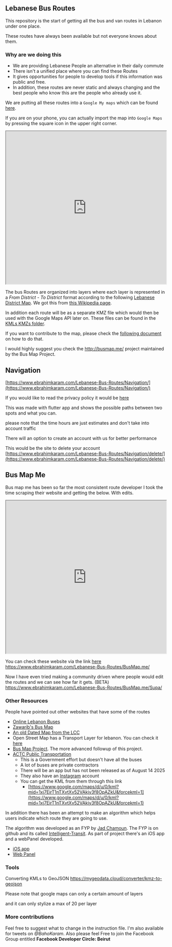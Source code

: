 ## Lebanese Bus Routes

This repository is the start of getting all the bus and van routes in Lebanon under one place.

These routes have always been available but not everyone knows about them.

### Why are we doing this
* We are providing Lebanese People an alternative in their daily commute
* There isn't a unified place where you can find these Routes
* It gives opportunities for people to develop tools if this information was public and free.
* In addition, these routes are never static and always changing and the best people who know this are the people who already use it.


We are putting all these routes into a `Google My maps` which can be found [here](https://www.google.com/maps/d/embed?mid=1F367Y0wIb2QAU39bC1vfqJ7hAD_W56qy).

If you are on your phone, you can actually import the map into `Google Maps` by pressing the square icon in the upper right corner.

<iframe src="https://www.google.com/maps/d/embed?mid=1F367Y0wIb2QAU39bC1vfqJ7hAD_W56qy" width="100%" height="480"></iframe>

The bus Routes are organized into layers where each layer is represented in a *From District* - *To District* format according to the following [Lebanese District Map](). We got this from [this Wikipedia page](https://en.wikipedia.org/wiki/Districts_of_Lebanon).

In addition each route will be as a separate KMZ file which would then be used with the Google Maps API later on. These files can be found in the [KMLs KMZs folder](https://github.com/EbrahimKaram/Lebanese-Bus-Routes/tree/master/KMLs%20KMZs).

If you want to contribute to the map, please check the [following document](https://github.com/EbrahimKaram/Lebanese-Bus-Routes/blob/master/How%20to%20Contribute%20to%20The%20Map.md) on how to do that.

I would highly suggest you check the http://busmap.me/ project maintained by the Bus Map Project.

## Navigation
[https://www.ebrahimkaram.com/Lebanese-Bus-Routes/Navigation/](https://www.ebrahimkaram.com/Lebanese-Bus-Routes/Navigation/)

If you would like to read the privacy policy it would be [here]([https://](https://www.ebrahimkaram.com/Lebanese-Bus-Routes/Navigation/)) 

This was made with flutter app and shows the possible paths between two spots and what you can.

please note that the time hours are just estimates and don't take into account traffic


There will an option to create an account with us for better performance

This would be the site to delete your account
[https://www.ebrahimkaram.com/Lebanese-Bus-Routes/Navigation/delete/](https://www.ebrahimkaram.com/Lebanese-Bus-Routes/Navigation/delete/)

## Bus Map Me

Bus map me has been so far the most consistent route developer
I took the time scraping their website and getting the below. With edits.
<iframe src="https://www.ebrahimkaram.com/Lebanese-Bus-Routes/BusMap.me/" width="100%" height="480"></iframe>

You can check these website via the link [here](https://www.ebrahimkaram.com/Lebanese-Bus-Routes/BusMap.me/)
https://www.ebrahimkaram.com/Lebanese-Bus-Routes/BusMap.me/

Now I have even tried making a community driven where people would edit the routes and we can see how far it gets. (BETA)
https://www.ebrahimkaram.com/Lebanese-Bus-Routes/BusMap.me/Supa/

### Other Resources
People have pointed out other websites that have some of the routes
* [Online Lebanon Buses](http://onlinelebanonbuses.com/)
* [Zawarib's Bus Map](https://github.com/EbrahimKaram/Lebanese-Bus-Routes/blob/master/Other%20Resources/Zawarib%20Bus%20Map.jpg)
* [An old Dated Map from the LCC](https://github.com/EbrahimKaram/Lebanese-Bus-Routes/blob/master/Other%20Resources/LCC%20Bus%20Map%20For%20Beirut.jpg)
* Open Street Map has a Transport Layer for lebanon. You can check it [here](https://www.openstreetmap.org/#map=18/33.89163/35.50467&layers=T)
* [Bus Map Project](http://busmap.me/). The more advanced followup of this project. 
* [ACTC Public Transportation](https://www.google.com/maps/d/view?mid=1xj7EirT1nTXvtXv52VAkjy3f8OpAZkU&ll=33.86369048564909%2C35.53591300000002&z=9)
  * This is a Government effort but doesn't have all the buses
  * A lot of buses are private contractors
  * There will be an app but has not been released as of August 14 2025
  * They also have an [Instagram](https://www.instagram.com/actcpt.lb?igsh=dGk4cThncmc2cmkw) account
  * You can get the KML from them through this link
    * [https://www.google.com/maps/d/u/0/kml?mid=1xj7EirT1nTXvtXv52VAkjy3f8OpAZkU&forcekml=1](https://www.google.com/maps/d/u/0/kml?mid=1xj7EirT1nTXvtXv52VAkjy3f8OpAZkU&forcekml=1)
    


In addition there has been an attempt to make an algorithm which helps users indicate which route they are going to use.


The algorithm was developed as an FYP by [Jad Chamoun](https://github.com/JadCham). The FYP is on github and its called [Intelligent-Transit](https://github.com/JadCham/Intelligent-Transit). As part of project there's an iOS app and a webPanel developed.
* [iOS app](https://github.com/JadCham/3alKhat-TransitApp)
* [Web Panel](https://github.com/JadCham/Intelligent-Transit-Web-Panel)

### Tools
Converting KMLs to GeoJSON
https://mygeodata.cloud/converter/kmz-to-geojson


Please note that google maps can only a certain amount of layers

and it can only stylize a max of 20 per layer


### More contributions
Feel free to suggest what to change in the instruction file. I'm also available for tweets on *@BahoKaram*. Also please feel Free to join the Facebook Group entitled **Facebook Developer Circle: Beirut**
